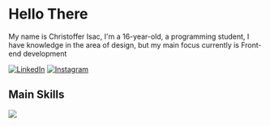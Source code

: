 

<h1 align="left"> Hello There</h1>
<p>My name is Christoffer Isac, I'm a 16-year-old, a programming student, I have knowledge in the area of ​​design, but my main focus currently is Front-end development</p>

[![LinkedIn](https://img.shields.io/badge/-LinkedIn-000?style=for-the-badge&logo=linkedin&logoColor=01B6F8&color:FFF)](https://www.linkedin.com/in/christoffer-isac-539b1b204/)
[![Instagram](https://img.shields.io/badge/-Instagram-000?style=for-the-badge&logo=instagram&logoColor=01B6F8&color:FFF)](https://www.instagram.com/isacevolve/)



<h2 align="left">Main Skills</h2>
<p align="left" grid-gap="20px">
  <a href="https://skillicons.dev">
      <img src="https://skillicons.dev/icons?i=figma,html,css,javascript,typescript,angular" />
  </a>
</p>
